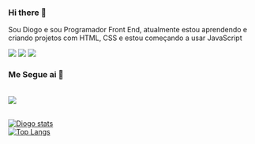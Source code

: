 ### Hi there 👋


Sou Diogo e sou Programador Front End, atualmente estou aprendendo e criando projetos com HTML, CSS e estou começando a usar JavaScript

<img src="https://img.shields.io/badge/HTML5-E34F26?style=for-the-badge&logo=html5&logoColor=white">
<img src="https://img.shields.io/badge/CSS3-1572B6?style=for-the-badge&logo=css3&logoColor=white">
<img src="https://img.shields.io/badge/JavaScript-F7DF1E?style=for-the-badge&logo=javascript&logoColor=black">

### Me Segue ai :facepunch:
<br>
<a href="https://www.instagram.com/diogo__jardim/">
  <img src="https://img.shields.io/badge/Instagram-E4405F?style=for-the-badge&logo=instagram&logoColor=white">
</a>
<br>
<br>


[![Diogo stats](https://github-readme-stats.vercel.app/api?username=DiogoJardim)](https://github.com/anuraghazra/github-readme-stats)
<br>
[![Top Langs](https://github-readme-stats.vercel.app/api/top-langs/?username=DiogoJardim)](https://github.com/anuraghazra/github-readme-stats)
